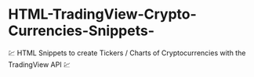 # HTML-TradingView-Crypto-Currencies-Snippets-
💹 HTML Snippets to create Tickers / Charts of Cryptocurrencies with the TradingView API 💹
